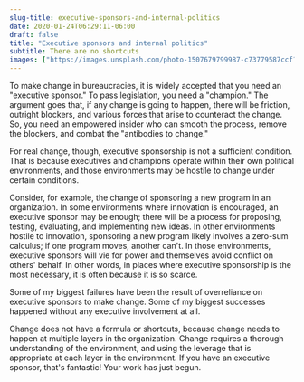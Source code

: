 ```yaml
---
slug-title: executive-sponsors-and-internal-politics
date: 2020-01-24T06:29:11-06:00
draft: false
title: "Executive sponsors and internal politics"
subtitle: There are no shortcuts  
images: ["https://images.unsplash.com/photo-1507679799987-c73779587ccf?ixlib=rb-1.2.1&ixid=eyJhcHBfaWQiOjEyMDd9&auto=format&fit=crop&w=900&q=60"]
---
```


To make change in bureaucracies, it is widely accepted that you need an "executive sponsor." To pass legislation, you need a "champion." The argument goes that, if any change is going to happen, there will be friction, outright blockers, and various forces that arise to counteract the change. So, you need an empowered insider who can smooth the process, remove the blockers, and combat the "antibodies to change."

For real change, though, executive sponsorship is not a sufficient condition. That is because executives and champions operate within their own political environments, and those environments may be hostile to change under certain conditions.

Consider, for example, the change of sponsoring a new program in an organization. In some environments where innovation is encouraged, an executive sponsor may be enough; there will be a process for proposing, testing, evaluating, and implementing new ideas. In other environments hostile to innovation, sponsoring a new program likely involves a zero-sum calculus; if one program moves, another can't. In those environments, executive sponsors will vie for power and themselves avoid conflict on others' behalf. In other words, in places where executive sponsorship is the most necessary, it is often because it is so scarce.

Some of my biggest failures have been the result of overreliance on executive sponsors to make change. Some of my biggest successes happened without any executive involvement at all.

Change does not have a formula or shortcuts, because change needs to happen at multiple layers in the organization. Change requires a thorough understanding of the environment, and using the leverage that is appropriate at each layer in the environment. If you have an executive sponsor, that's fantastic! Your work has just begun.
